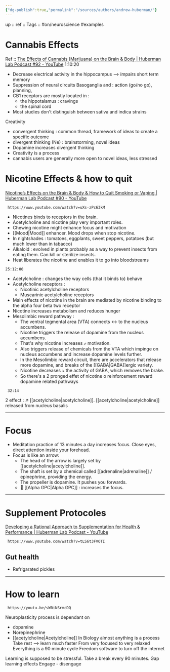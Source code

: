 ```yaml
---
{"dg-publish":true,"permalink":"/sources/authors/andrew-huberman/"}
---
```


up :: 
ref :: 
Tags :: #on/neuroscience #examples 

# Cannabis Effects
Ref :: [The Effects of Cannabis (Marijuana) on the Brain & Body | Huberman Lab Podcast #92 - YouTube](https://www.youtube.com/watch?v=gXvuJu1kt48&t=5400)
1:10:20  
- Decrease electrical activity in the hippocampus --> impairs short term memory  
- Suppression of neural circuits Basoganglia and : action (go/no go), planning,  
- CB1 receptors are mostly located in : 
	- the hippotalamus : cravings  
	- the spinal cord  
- Most studies don't distinguish between sativa and indica strains  
  
Creativity  
- convergent thinking : common thread, framework of ideas to create a specific outcome  
- divergent thinking (Ne) : brainstorming, novel ideas  
- Dopamine increases divergent thinking  
- Creativity is a process  
- cannabis users are generally more open to novel ideas, less stressed

# Nicotine Effects & how to quit
[Nicotine’s Effects on the Brain & Body & How to Quit Smoking or Vaping | Huberman Lab Podcast #90 - YouTube](https://www.youtube.com/watch?v=uXs-zPc63kM)
```timestamp-url 
 https://www.youtube.com/watch?v=uXs-zPc63kM
 ```
- Nicotines binds to receptors in the brain.
- Acetylcholine and nicotine play very important roles. 
- Chewing nicotine might enhance focus and motivation 
- [[Mood\|Mood]] enhancer. Mood drops when stop nicotine. 
- In nightshades : tomatoes, eggplants, sweet peppers, potatoes (but much lower than in tabacco)
- Alkaloid : evolved in plants probably as a way to prevent insects from eating them. Can kill or sterilize insects. 
- Heat liberates the nicotine and enables it to go into bloodstreams
```timestamp
25:12:00
```
- Acetylcholine : changes the way cells (that it binds to) behave 
- Acetylcholine receptors : 
	- Nicotinic acetylcholine receptors
	- Muscarinic acetylcholine receptors
-  Main effects of nicotine in the brain are mediated by nicotine binding to the alpha four beta two receptor
- Nicotine increases metabolism and reduces hunger 
- Mesolimbic reward pathway : 
	- The ventral tegmental area (VTA) connects ↔️ to the nucleus accumbens. 
	- Nicotine triggers the release of dopamine from the nucleus accumbens. 
	- That's why nicotine increases ⤴️ motivation. 
	- Also triggers release of chemicals from the VTA which impinge on nucleus accumbens and increase dopamine levels further.  
	- In the Mesolimbic reward circuit, there are accelerators that release more dopamine, and breaks of the [[GABA\|GABA]]ergic variety.  
	- Nicotine decreases ⤵️ the activity of GABA, which removes the brake. 
	- So there's a 2 pronged effet of nicotine o reinforcement reward dopamine related pathways
```timestamp 
 32:14
 ```
2 effect : ↗️ [[acetylcholine\|acetylcholine]].
[[acetylcholine\|acetylcholine]] released from nucleus basalis 



---
# Focus 
- Meditation practice of 13 minutes a day increases focus. Close eyes, direct attention inside your forehead. 
- Focus is like an arrow: 
	- The head of the arrow is largely set by [[acetylcholine\|acetylcholine]]. 
	- The shaft is set by a chemical called [[adrenaline\|adrenaline]] / epinephrine, providing the energy. 
	- The propeller is dopamine. It pushes you forwards. 
	- 💊 [[Alpha GPC\|Alpha GPC]] : increases the focus. 
---
# Supplement Protocoles
[Developing a Rational Approach to Supplementation for Health & Performance | Huberman Lab Podcast - YouTube](https://www.youtube.com/watch?v=tLS6t3FVOTI)
```timestamp-url 
 https://www.youtube.com/watch?v=tLS6t3FVOTI
 ```

## Gut health 
- Refrigarated pickles 
---
# How to learn
```timestamp-url 
 https://youtu.be/sW0iNSrmcDQ
 ```

Neuroplasticity process is dependant on 
- dopamine
- Norepinephrine
- [[acetylcholine\|Acetylcholine]] 
In Biology almost anything is a process
Take rest --> learn much faster
From very focused to very relaxed
Everything is a 90 minute cycle
Freedom software to turn off the internet

Learning is supposed to be stressful. 
Take a break every 90 minutes. 
Gap learning effects
Engage - disengage

